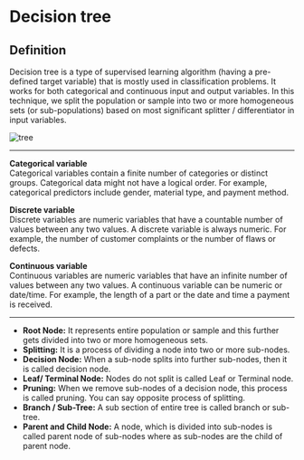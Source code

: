 # Decision tree
## Definition

Decision tree is a type of supervised learning algorithm (having a pre-defined target variable) that is mostly used in classification problems. It works for both categorical and continuous input and output variables. In this technique, we split the population or sample into two or more homogeneous sets (or sub-populations) based on most significant splitter / differentiator in input variables.     


![tree](https://www.analyticsvidhya.com/wp-content/uploads/2015/01/Decision_Tree_2.png)

---
**Categorical variable**    
Categorical variables contain a finite number of categories or distinct groups. Categorical data might not have a logical order. For example, categorical predictors include gender, material type, and payment method. 

**Discrete variable**    
Discrete variables are numeric variables that have a countable number of values between any two values. A discrete variable is always numeric. For example, the number of customer complaints or the number of flaws or defects.

**Continuous variable**      
Continuous variables are numeric variables that have an infinite number of values between any two values. A continuous variable can be numeric or date/time. For example, the length of a part or the date and time a payment is received.

---

* **Root Node:** It represents entire population or sample and this further gets divided into two or more homogeneous sets.
* **Splitting:** It is a process of dividing a node into two or more sub-nodes.
* **Decision Node:** When a sub-node splits into further sub-nodes, then it is called decision node.
* **Leaf/ Terminal Node:** Nodes do not split is called Leaf or Terminal node.
* **Pruning:** When we remove sub-nodes of a decision node, this process is called pruning. You can say opposite process of splitting.
* **Branch / Sub-Tree:** A sub section of entire tree is called branch or sub-tree.
* **Parent and Child Node:** A node, which is divided into sub-nodes is called parent node of sub-nodes where as sub-nodes are the child of parent node.
